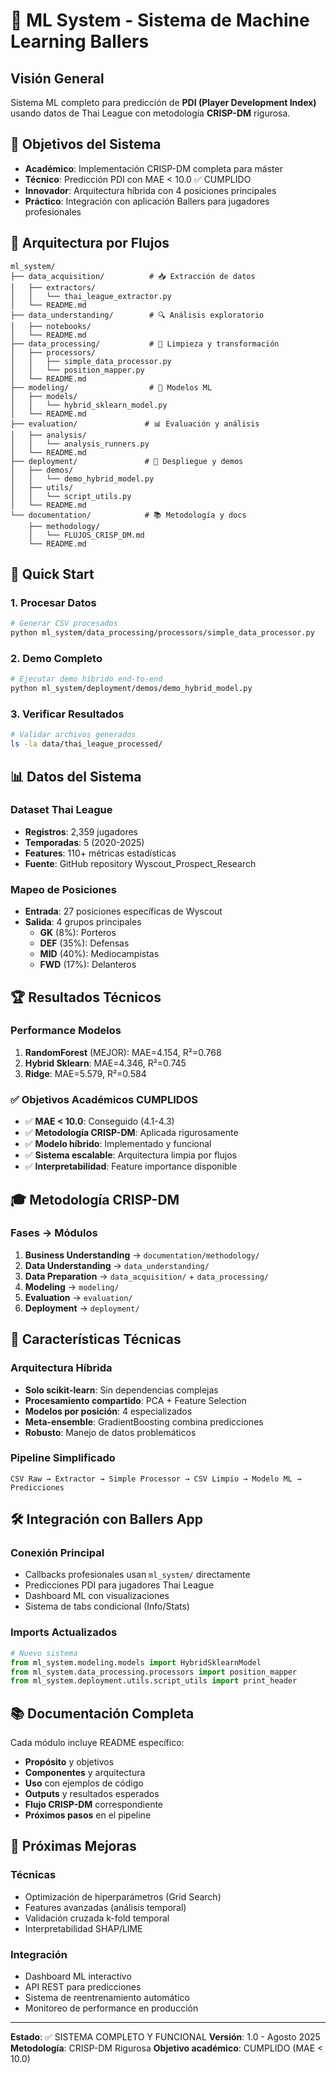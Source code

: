 # 🤖 ML System - Sistema de Machine Learning Ballers

## Visión General
Sistema ML completo para predicción de **PDI (Player Development Index)** usando datos de Thai League con metodología **CRISP-DM** rigurosa.

## 🎯 Objetivos del Sistema
- **Académico**: Implementación CRISP-DM completa para máster
- **Técnico**: Predicción PDI con MAE < 10.0 ✅ CUMPLIDO
- **Innovador**: Arquitectura híbrida con 4 posiciones principales
- **Práctico**: Integración con aplicación Ballers para jugadores profesionales

## 📁 Arquitectura por Flujos

```
ml_system/
├── data_acquisition/          # 📥 Extracción de datos
│   ├── extractors/
│   │   └── thai_league_extractor.py
│   └── README.md
├── data_understanding/        # 🔍 Análisis exploratorio
│   ├── notebooks/
│   └── README.md
├── data_processing/           # 🧹 Limpieza y transformación
│   ├── processors/
│   │   ├── simple_data_processor.py
│   │   └── position_mapper.py
│   └── README.md
├── modeling/                  # 🤖 Modelos ML
│   ├── models/
│   │   └── hybrid_sklearn_model.py
│   └── README.md
├── evaluation/               # 📊 Evaluación y análisis
│   ├── analysis/
│   │   └── analysis_runners.py
│   └── README.md
├── deployment/               # 🚀 Despliegue y demos
│   ├── demos/
│   │   └── demo_hybrid_model.py
│   ├── utils/
│   │   └── script_utils.py
│   └── README.md
└── documentation/            # 📚 Metodología y docs
    ├── methodology/
    │   └── FLUJOS_CRISP_DM.md
    └── README.md
```

## 🚀 Quick Start

### 1. Procesar Datos
```bash
# Generar CSV procesados
python ml_system/data_processing/processors/simple_data_processor.py
```

### 2. Demo Completo
```bash
# Ejecutar demo híbrido end-to-end
python ml_system/deployment/demos/demo_hybrid_model.py
```

### 3. Verificar Resultados
```bash
# Validar archivos generados
ls -la data/thai_league_processed/
```

## 📊 Datos del Sistema

### Dataset Thai League
- **Registros**: 2,359 jugadores
- **Temporadas**: 5 (2020-2025)
- **Features**: 110+ métricas estadísticas
- **Fuente**: GitHub repository Wyscout_Prospect_Research

### Mapeo de Posiciones
- **Entrada**: 27 posiciones específicas de Wyscout
- **Salida**: 4 grupos principales
  - **GK** (8%): Porteros
  - **DEF** (35%): Defensas
  - **MID** (40%): Mediocampistas
  - **FWD** (17%): Delanteros

## 🏆 Resultados Técnicos

### Performance Modelos
1. **RandomForest** (MEJOR): MAE=4.154, R²=0.768
2. **Hybrid Sklearn**: MAE=4.346, R²=0.745
3. **Ridge**: MAE=5.579, R²=0.584

### ✅ Objetivos Académicos CUMPLIDOS
- ✅ **MAE < 10.0**: Conseguido (4.1-4.3)
- ✅ **Metodología CRISP-DM**: Aplicada rigurosamente
- ✅ **Modelo híbrido**: Implementado y funcional
- ✅ **Sistema escalable**: Arquitectura limpia por flujos
- ✅ **Interpretabilidad**: Feature importance disponible

## 🎓 Metodología CRISP-DM

### Fases → Módulos
1. **Business Understanding** → `documentation/methodology/`
2. **Data Understanding** → `data_understanding/`
3. **Data Preparation** → `data_acquisition/` + `data_processing/`
4. **Modeling** → `modeling/`
5. **Evaluation** → `evaluation/`
6. **Deployment** → `deployment/`

## 🔧 Características Técnicas

### Arquitectura Híbrida
- **Solo scikit-learn**: Sin dependencias complejas
- **Procesamiento compartido**: PCA + Feature Selection
- **Modelos por posición**: 4 especializados
- **Meta-ensemble**: GradientBoosting combina predicciones
- **Robusto**: Manejo de datos problemáticos

### Pipeline Simplificado
```
CSV Raw → Extractor → Simple Processor → CSV Limpio → Modelo ML → Predicciones
```

## 🛠️ Integración con Ballers App

### Conexión Principal
- Callbacks profesionales usan `ml_system/` directamente
- Predicciones PDI para jugadores Thai League
- Dashboard ML con visualizaciones
- Sistema de tabs condicional (Info/Stats)

### Imports Actualizados
```python
# Nuevo sistema
from ml_system.modeling.models import HybridSklearnModel
from ml_system.data_processing.processors import position_mapper
from ml_system.deployment.utils.script_utils import print_header
```

## 📚 Documentación Completa

Cada módulo incluye README específico:
- **Propósito** y objetivos
- **Componentes** y arquitectura
- **Uso** con ejemplos de código
- **Outputs** y resultados esperados
- **Flujo CRISP-DM** correspondiente
- **Próximos pasos** en el pipeline

## 🎯 Próximas Mejoras

### Técnicas
- Optimización de hiperparámetros (Grid Search)
- Features avanzadas (análisis temporal)
- Validación cruzada k-fold temporal
- Interpretabilidad SHAP/LIME

### Integración
- Dashboard ML interactivo
- API REST para predicciones
- Sistema de reentrenamiento automático
- Monitoreo de performance en producción

---

**Estado**: ✅ SISTEMA COMPLETO Y FUNCIONAL
**Versión**: 1.0 - Agosto 2025
**Metodología**: CRISP-DM Rigurosa
**Objetivo académico**: CUMPLIDO (MAE < 10.0)
